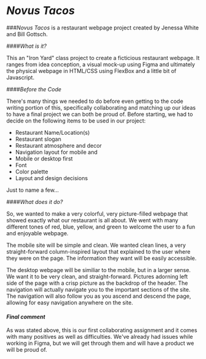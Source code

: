 # _Novus Tacos_

###_Novus Tacos_ is a restaurant webpage project created by Jenessa White and Bill Gottsch.



####_What is it?_

This an "Iron Yard" class project to create a ficticious restaurant webpage. It ranges from idea conception, a visual mock-up using Figma and ultimately the physical webpage in HTML/CSS using FlexBox and a little bit of Javascript.


####_Before the Code_

There's many things we needed to do before even getting to the code writing portion of this, specifically collaborating and matching up our ideas to have a final project we can both be proud of. Before starting, we had to decide on the following items to be used in our project:

* Restaurant Name/Location(s)
* Restaurant slogan
* Restaurant atmosphere and decor
* Navigation layout for mobile and
* Mobile or desktop first
* Font
* Color palette
* Layout and design decisions

Just to name a few...

####_What does it do?_

So, we wanted to make a very colorful, very picture-filled webpage that showed exactly what our restaurant is all about. We went with many different tones of red, blue, yellow, and green to welcome the user to a fun and enjoyable webpage.

The mobile site will be simple and clean. We wanted clean lines, a very straight-forward column-inspired layout that explained to the user where they were on the page. The information they want will be easily accessible.

The desktop webpage will be similiar to the mobile, but in a larger sense. We want it to be very clean, and straight-forward. Pictures adorning left side of the page with a crisp picture as the backdrop of the header. The navigation will actually navigate you to the important sections of the site. The navigation will also follow you as you ascend and descend the page, allowing for easy navigation anywhere on the site.



#### _Final comment_
As was stated above, this is our first collaborating assignment and it comes with many positives as well as difficulties. We've already had issues while working in Figma, but we will get through them and will have a product we will be proud of.
